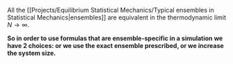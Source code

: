 All the [[Projects/Equilibrium Statistical Mechanics/Typical ensembles in Statistical Mechanics|ensembles]] are equivalent in the thermodynamic limit $N \to \infty$.

**So in order to use formulas that are ensemble-specific in a simulation we have 2 choices: or we use the exact ensemble prescribed, or we increase the system size.**